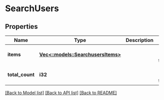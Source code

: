 # SearchUsers

## Properties
Name | Type | Description | Notes
------------ | ------------- | ------------- | -------------
**items** | [**Vec<::models::SearchusersItems>**](searchusers_items.md) |  | [optional] [default to null]
**total_count** | **i32** |  | [optional] [default to null]

[[Back to Model list]](../README.md#documentation-for-models) [[Back to API list]](../README.md#documentation-for-api-endpoints) [[Back to README]](../README.md)


